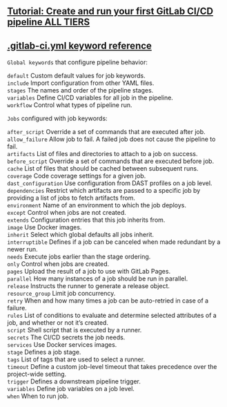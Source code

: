 ## [Tutorial: Create and run your first GitLab CI/CD pipeline ALL TIERS](https://docs.gitlab.com/ee/ci/quick_start/)
## [.gitlab-ci.yml keyword reference](https://docs.gitlab.com/ee/ci/yaml/index.html)


`Global keywords` that configure pipeline behavior:

`default`	Custom default values for job keywords.\
`include`	Import configuration from other YAML files.\
`stages`	The names and order of the pipeline stages.\
`variables`	Define CI/CD variables for all job in the pipeline.\
`workflow`	Control what types of pipeline run.


`Jobs` configured with job keywords:

`after_script`	Override a set of commands that are executed after job.\
`allow_failure`	Allow job to fail. A failed job does not cause the pipeline to fail.\
`artifacts`	List of files and directories to attach to a job on success.\
`before_script`	Override a set of commands that are executed before job.\
`cache`	List of files that should be cached between subsequent runs.\
`coverage`	Code coverage settings for a given job.\
`dast_configuration`	Use configuration from DAST profiles on a job level.\
`dependencies`	Restrict which artifacts are passed to a specific job by providing a list of jobs to fetch artifacts from.\
`environment`	Name of an environment to which the job deploys.\
`except`	Control when jobs are not created.\
`extends`	Configuration entries that this job inherits from.\
`image`	Use Docker images.\
`inherit`	Select which global defaults all jobs inherit.\
`interruptible`	Defines if a job can be canceled when made redundant by a newer run.\
`needs`	Execute jobs earlier than the stage ordering.\
`only`	Control when jobs are created.\
`pages`	Upload the result of a job to use with GitLab Pages.\
`parallel`	How many instances of a job should be run in parallel.\
`release`	Instructs the runner to generate a release object.\
`resource_group`	Limit job concurrency.\
`retry`	When and how many times a job can be auto-retried in case of a failure.\
`rules`	List of conditions to evaluate and determine selected attributes of a job, and whether or not it’s created.\
`script`	Shell script that is executed by a runner.\
`secrets`	The CI/CD secrets the job needs.\
`services`	Use Docker services images.\
`stage`	Defines a job stage.\
`tags`	List of tags that are used to select a runner.\
`timeout`	Define a custom job-level timeout that takes precedence over the project-wide setting.\
`trigger`	Defines a downstream pipeline trigger.\
`variables`	Define job variables on a job level.\
`when`	When to run job.
